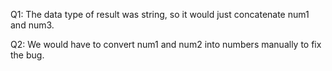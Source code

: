 Q1: The data type of result was string, so it would just concatenate num1 and num3.

Q2: We would have to convert num1 and num2 into numbers manually to fix the bug.
